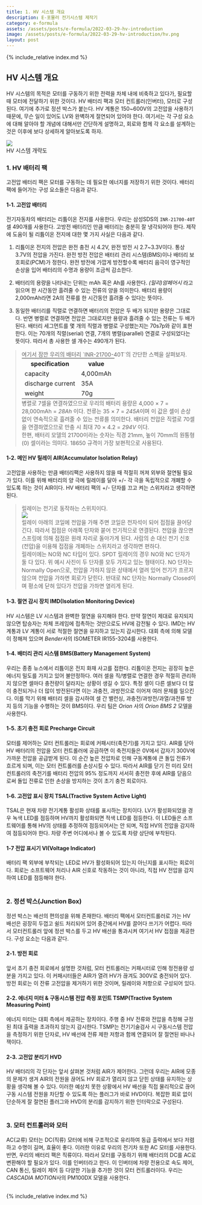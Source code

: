 ```yaml
---
title: 1. HV 시스템 개요
description: E-포뮬러 전기시스템 제작기
category: e-formula
assets: /assets/posts/e-formula/2022-03-29-hv-introduction
image: /assets/posts/e-formula/2022-03-29-hv-introduction/hv.png
layout: post
---
```


{% include_relative index.md %}

## HV 시스템 개요
HV 시스템의 목적은 모터를 구동하기 위한 전력을 차체 내에 비축하고 있다가, 필요할 때 모터에 전달하기 위한 것이다. HV 배터리 팩과 모터 컨트롤러(인버터), 모터로 구성된다. 여기에 추가로 정션 박스가 붙는다. HV 계통은 150~600V의 고전압을 사용하기 때문에, 무슨 일이 있어도 LV와 완벽하게 절연되어 있어야 한다. 여기서는 각 구성 요소에 대해 알아야 할 개념에 대해서만 간단하게 설명하고, 회로와 함께 각 요소를 설계하는 것은 이후에 보다 상세하게 알아보도록 하자.

<div class='center'>
  <img src='{{ page.assets }}/hv.png'><br>
  <span style='font-size: 0.9rem'>
  HV 시스템 개략도
  </span>
</div>

### 1. HV 배터리 팩
고전압 배터리 팩은 모터를 구동하는 데 필요한 에너지를 저장하기 위한 것이다. 배터리 팩에 들어가는 구성 요소들은 다음과 같다.

#### 1-1. 고전압 배터리
전기자동차의 배터리는 리튬이온 전지를 사용한다. 우리는 삼성SDS의 `INR-21700-40T` 셀 490개를 사용한다. 고방전 배터리인 만큼 배터리는 충분히 잘 냉각되어야 한다. 제작에 도움이 될 리튬이온 전지에 대한 몇 가지 사실은 다음과 같다.

1. 리튬이온 전지의 전압은 완전 충전 시 4.2V, 완전 방전 시 2.7~3.3V이다. 통상 3.7V의 전압을 가진다. 완전 방전 전압은 배터리 관리 시스템(BMS)이나 배터리 보호회로(PCM)가 정한다. 완전 방전에 가깝게 방전할수록 배터리 음극이 영구적인 손상을 입어 배터리의 수명과 용량이 조금씩 감소한다.

1. 배터리의 용량을 나타내는 단위는 mAh 혹은 Ah를 사용한다. *(밀리)암페어시* 라고 읽으며 한 시간동안 흘려줄 수 있는 전류의 양을 의미한다. 배터리 용량이 2,000mAh라면 2A의 전류를 한 시간동안 흘려줄 수 있다는 뜻이다.

1. 동일한 배터리를 직렬로 연결하면 배터리의 전압은 두 배가 되지만 용량은 그대로다. 반면 병렬로 연결하면 전압은 그대로지만 용량과 흘려줄 수 있는 전류는 두 배가 된다. 배터리 세그먼트를 몇 개의 직렬과 병렬로 구성했는지는 70s7p와 같이 표현한다. 이는 70개의 직렬(serial) 연결, 7개의 병렬(parallel) 연결로 구성되었다는 뜻이다. 따라서 총 사용한 셀 개수는 490개가 된다.  

<blockquote style='font-size: 0.9rem'>
여기서 잠깐 우리의 배터리 `INR-21700-40T`의 간단한 스펙을 살펴보자.
<div class='center'>
<table style='margin: auto'>
<tr><th>specification</th><th>value</th></tr>
<tr><td>capacity</td><td>4,000mAh</td></tr>
<tr><td>discharge current</td><td>35A</td></tr>
<tr><td>weight</td><td>70g</td></tr>
</table>
</div>
병렬로 7셀을 연결하였으므로 우리의 배터리 용량은 4,000 &times; 7 = 28,000mAh = <dfn>28Ah</dfn> 이다. 전류는 35 &times; 7 = <dfn>245A</dfn>이며 이 값은 셀이 손상 없이 연속적으로 흘려줄 수 있는 전류를 의미한다. 배터리 전압은 직렬로 70셀을 연결하였으므로 만충 시 최대 70 &times; 4.2 = <dfn>294V</dfn> 이다.  
<br>
한편, 배터리 모델의 21700이라는 숫자는 직경 21mm, 높이 70mm의 원통형(0) 셀이라는 의미다. 18650 규격이 가장 보편적으로 사용된다.
</blockquote>

#### 1-2. 메인 HV 릴레이 AIR(Accumulator Isolation Relay)
고전압을 사용하는 만큼 배터리팩은 사용하지 않을 때 적절히 꺼져 외부와 절연될 필요가 있다. 이를 위해 배터리의 양 극에 릴레이를 달아 +/- 각 극을 독립적으로 개폐할 수 있도록 하는 것이 AIR이다. HV 배터리 팩의 +/- 단자를 끄고 켜는 스위치라고 생각하면 된다.

<blockquote style='font-size: 0.9rem'>
릴레이는 전기로 동작하는 스위치이다. 
<div class='center'><img src='{{ page.assets }}/1.png'></div>
릴레이 아래의 코일에 전압을 가해 주면 코일은 전자석이 되어 접점을 끌어당긴다. 따라서 접점은 아래쪽 단자와 붙어 전기적으로 연결된다. 전압을 끊으면 스프링에 의해 점점은 원래 자리로 돌아가게 된다. 사람의 손 대신 전기 신호(전압)을 이용해 접점을 개폐하는 스위치라고 생각하면 편하다.
<br>
릴레이에는 NO와 NC 타입이 있다. SPDT 릴레이의 경우 NO와 NC 단자가 둘 다 있다. 위 예시 사진이 두 단자를 모두 가지고 있는 형태이다. NO 단자는 Normally Open으로, 전압을 가하지 않은 상태에서 열려 있어 전기가 흐르지 않으며 전압을 가하면 회로가 닫힌다. 반대로 NC 단자는 Normally Closed이며 평소에 닫혀 있다가 전압을 가하면 열리게 된다.
</blockquote>

#### 1-3. 절연 감시 장치 IMD(Isolation Monitoring Device)
HV 시스템은 LV 시스템과 완벽한 절연을 유지해야 한다. 만약 절연이 제대로 유지되지 않으면 탑승자는 차체 프레임에 접촉하는 것만으로도 HV에 감전될 수 있다. IMD는 HV 계통과 LV 계통이 서로 적절한 절연을 유지하고 있는지 감시한다. 대회 측에 의해 모델이 정해져 있으며 *Bender*사의 ISOMETER IR155-3204를 사용한다.

#### 1-4. 배터리 관리 시스템 BMS(Battery Management System)
우리는 종종 뉴스에서 리튬이온 전지 화재 사고를 접한다. 리튬이온 전지는 굉장히 높은 에너지 밀도를 가지고 있어 불안정하다. 여러 셀을 직/병렬로 연결한 경우 적절히 관리하지 않으면 셀마다 충전량이 달라지는 상황이 생길 수 있다. 특정 셀이 다른 셀보다 더 많이 충전되거나 더 많이 방전된다면 이는 과충전, 과방전으로 이어져 여러 문제를 일으킨다. 이를 막기 위해 배터리 셀을 감시하여 셀 간 밸런싱, 과충전/과방전/과열/과전류 방지 등의 기능을 수행하는 것이 BMS이다. 우리 팀은 *Orion* 사의 *Orion BMS 2* 모델을 사용한다.

#### 1-5. 초기 충전 회로 Precharge Circuit
모터를 제어하는 모터 컨트롤러는 회로에 커패시터(축전기)를 가지고 있다. AIR를 닫아 HV 배터리의 전압을 모터 컨트롤러에 공급하면 이 축전지들은 0V에서 갑자기 300V에 가까운 전압을 공급받게 된다. 이 순간 높은 전압차로 인해 구동계통에 큰 돌입 전류가 흐르게 되며, 이는 모터 컨트롤러를 손상시킬 수 있다. 따라서 AIR를 닫기 전 미리 모터 컨트롤러의 축전기를 배터리 전압의 95% 정도까지 서서히 충전한 후에 AIR를 닫음으로써 돌입 전류로 인한 손상을 방지하는 것이 초기 충전 회로이다.

#### 1-6. 고전압 표시 장치 TSAL(Tractive System Active Light)
TSAL은 현재 차량 전기계통 활성화 상태를 표시하는 장치이다. LV가 활성화되었을 경우 녹색 LED를 점등하며 HV까지 활성화되면 적색 LED를 점등한다. 이 LED들은 소프트웨어를 통해 HV의 상태를 추정하여 점등되어서는 안 되며, 직접 HV의 전압을 감지하여 점등되어야 한다. 차량 주변 어디에서나 볼 수 있도록 차량 상단에 부착된다. 

#### 1-7 전압 표시기 VI(Voltage Indicator)
배터리 팩 외부에 부착되는 LED로 HV가 활성화되어 있는지 아닌지를 표시하는 회로이다. 회로는 소프트웨어 처리나 AIR 신호로 작동하는 것이 아니라, 직접 HV 전압을 감지하여 LED를 점등해야 한다.
<br>
<br>

### 2. 정션 박스(Junction Box)
정션 박스는 배선의 편의성을 위해 존재한다. 배터리 팩에서 모터컨트롤러로 가는 HV 배선은 굉장히 두껍고 쉴드 처리되어 있어 중간에서 HV를 끌어다 쓰기가 어렵다. 따라서 모터컨트롤러 앞에 정션 박스를 두고 HV 배선을 통과시켜 여기서 HV 접점을 제공한다. 구성 요소는 다음과 같다.

#### 2-1. 방전 회로
앞서 초기 충전 회로에서 설명한 것처럼, 모터 컨트롤러는 커패시터로 인해 정전용량 성분을 가지고 있다. 이 커패시터들은 AIR가 열려 HV가 끊겨도 300V로 충전되어 있다. 방전 회로는 이 잔류 고전압을 제거하기 위한 것이며, 릴레이와 저항으로 구성되어 있다.

#### 2-2. 에너지 미터 & 구동시스템 전압 측정 포인트 TSMP(Tractive System Measuring Point)
에너지 미터는 대회 측에서 제공하는 장치이다. 주행 중 HV 전류와 전압을 측정해 규정된 최대 출력을 초과하지 않는지 감시한다. TSMP는 전기기술검사 시 구동시스템 전압을 측정하기 위한 단자로, HV 배선에 전류 제한 저항과 함께 연결되어 잘 절연된 바나나 잭이다.

#### 2-3. 고전압 분리기 HVD
HV 배터리의 각 단자는 앞서 살펴본 것처럼 AIR가 제어한다. 그런데 우리는 AIR에 모종의 문제가 생겨 AIR의 전원을 끊어도 HV 회로가 열리지 않고 닫힌 상태를 유지하는 상황을 생각해 볼 수 있다. 이러한 예상치 못한 상황에서 HV 배선을 직접 물리적으로 끊어 구동 시스템 전원을 차단할 수 있도록 하는 플러그가 바로 HVD이다. 복잡한 회로 없이 단순하게 잘 절연된 플러그와 HVD의 분리를 감지하기 위한 인터락으로 구성된다.
<br>
<br>

### 3. 모터 컨트롤러와 모터
AC(교류) 모터는 DC(직류) 모터에 비해 구조적으로 유리하여 동급 출력에서 보다 저렴하고 수명이 길며, 효율이 좋다. 이러한 이유로 우리의 전기차 또한 AC 모터를 사용한다. 반면, 우리의 배터리 팩은 직류이다. 따라서 모터를 구동하기 위해 배터리의 DC를 AC로 변환해야 할 필요가 있다. 이를 인버터라고 한다. 이 인버터에 차량 전용으로 속도 제어, CAN 통신, 릴레이 제어 등 다양한 기능을 추가한 것이 모터 컨트롤러이다. 우리는 *CASCADIA MOTION*사의 PM100DX 모델을 사용한다.
<br>
<br>

{% include_relative index.md %}